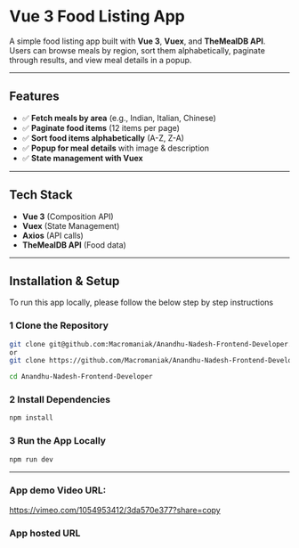 # Vue 3 Food Listing App

A simple food listing app built with **Vue 3**, **Vuex**, and **TheMealDB API**.  
Users can browse meals by region, sort them alphabetically, paginate through results, and view meal details in a popup.

---

## Features

- ✅ **Fetch meals by area** (e.g., Indian, Italian, Chinese)
- ✅ **Paginate food items** (12 items per page)
- ✅ **Sort food items alphabetically** (A-Z, Z-A)
- ✅ **Popup for meal details** with image & description
- ✅ **State management with Vuex**

---

## Tech Stack

- **Vue 3** (Composition API)
- **Vuex** (State Management)
- **Axios** (API calls)
- **TheMealDB API** (Food data)

---

## Installation & Setup

To run this app locally, please follow the below step by step instructions

### 1️ **Clone the Repository**

```sh
git clone git@github.com:Macromaniak/Anandhu-Nadesh-Frontend-Developer.git
or
git clone https://github.com/Macromaniak/Anandhu-Nadesh-Frontend-Developer.git

cd Anandhu-Nadesh-Frontend-Developer
```

### 2️ **Install Dependencies**

```sh
npm install
```

### 3️ **Run the App Locally**

```sh
npm run dev
```

---

### App demo Video URL:

https://vimeo.com/1054953412/3da570e377?share=copy

### App hosted URL
